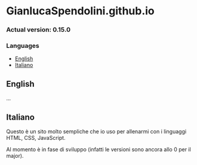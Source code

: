 # GianlucaSpendolini.github.io

### Actual version: 0.15.0

### Languages
- [English](#english)
- [Italiano](#italiano)


## English

...


## Italiano

Questo è un sito molto sempliche che io uso per allenarmi con i linguaggi HTML, CSS, JavaScript.

Al momento è in fase di sviluppo (infatti le versioni sono ancora allo 0 per il major).

